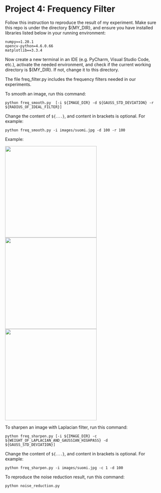 # Project 4: Frequency Filter
Follow this instruction to reproduce the result of my experiment. Make sure this repo is under the directory ${MY_DIR}, and ensure you have installed libraries listed below in your running environment:
```
numpy==1.20.1
opencv-python=4.6.0.66
matplotlib==3.3.4
```

Now create a new terminal in an IDE (e.g. PyCharm, Visual Studio Code, etc.),
activate the needed environment,
and check if the current working directory is ${MY_DIR}. If not, change it to this directory.


The file freq_filter.py includes the frequency filters needed in our experiments.


To smooth an image, run this command:

```
python freq_smooth.py  [-i ${IMAGE_DIR} -d ${GAUSS_STD_DEVIATION} -r ${RADIUS_OF_IDEAL_FILTER}]
```

Change the content of ```${...}```, and content in brackets is optional. For example:

```
python freq_smooth.py -i images/suomi.jpg -d 100 -r 100
```

Example:

<p>
  <img src='suomi.jpg' width='300' /><img src='suomi_ideal_smoothed.jpg' width='300'/><img src='suomi_gaussian_smoothed.jpg' width='300'/>
</p>


To sharpen an image with Laplacian filter, run this command:

```
python freq_sharpen.py [-i ${IMAGE_DIR} -c ${WEIGHT_OF_LAPLACIAN_AND_GAUSSIAN_HIGHPASS} -d ${GAUSS_STD_DEVIATION}]
```

Change the content of ```${...}```, and content in brackets is optional. For example:

```
python freq_sharpen.py -i images/suomi.jpg -c 1 -d 100
```


To reproduce the noise reduction result, run this command:

```
python noise_reduction.py
```
